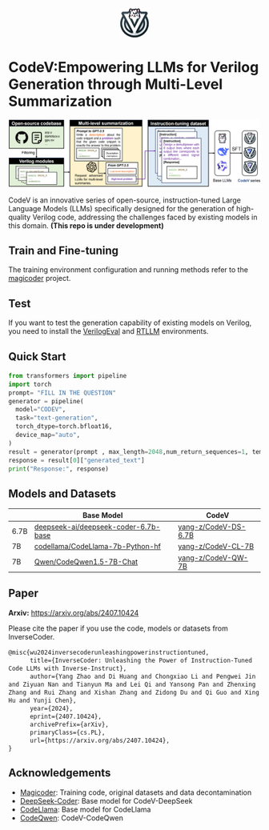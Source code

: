 <div align="center">
  <img src="./assets/logo.png" style="zoom:25%;" /> 
</div>

# CodeV:Empowering LLMs for Verilog Generation through Multi-Level Summarization

<img src="assets/overview.png" style="zoom:50%;" /> 

CodeV is an innovative series of open-source, instruction-tuned Large Language Models (LLMs) specifically designed for the generation of high-quality Verilog code, addressing the challenges faced by existing models in this domain.  **(This repo is under development)** 

## Train and Fine-tuning

The training environment configuration and running methods refer to the [magicoder](https://github.com/ise-uiuc/magicoder) project.

## Test

If you want to test the generation capability of existing models on Verilog, you need to install the [VerilogEval](https://github.com/NVlabs/verilog-eval) and [RTLLM](https://github.com/hkust-zhiyao/rtllm) environments.

## Quick Start

```python
from transformers import pipeline
import torch
prompt= "FILL IN THE QUESTION"
generator = pipeline(
  model="CODEV",
  task="text-generation",
  torch_dtype=torch.bfloat16,
  device_map="auto",
)
result = generator(prompt , max_length=2048,num_return_sequences=1, temperature=0.0)
response = result[0]["generated_text"]
print("Response:", response)
```

## Models and Datasets

|      | Base Model                                                                                          | CodeV                                                               |
| ---- | --------------------------------------------------------------------------------------------------- | ------------------------------------------------------------------- |
| 6.7B | [deepseek-ai/deepseek-coder-6.7b-base](https://huggingface.co/deepseek-ai/deepseek-coder-6.7b-base) | [yang-z/CodeV-DS-6.7B](https://huggingface.co/yang-z/CodeV-DS-6.7B) |
| 7B   | [codellama/CodeLlama-7b-Python-hf](https://huggingface.co/codellama/CodeLlama-7b-Python-hf)         | [yang-z/CodeV-CL-7B](https://huggingface.co/yang-z/CodeV-CL-7B)     |
| 7B   | [Qwen/CodeQwen1.5-7B-Chat](https://huggingface.co/Qwen/CodeQwen1.5-7B-Chat)                         | [yang-z/CodeV-QW-7B](https://huggingface.co/yang-z/CodeV-QW-7B)     |

## Paper

**Arxiv:** <https://arxiv.org/abs/2407.10424>

Please cite the paper if you use the code, models or datasets from InverseCoder.

```
@misc{wu2024inversecoderunleashingpowerinstructiontuned,
      title={InverseCoder: Unleashing the Power of Instruction-Tuned Code LLMs with Inverse-Instruct}, 
      author={Yang Zhao and Di Huang and Chongxiao Li and Pengwei Jin and Ziyuan Nan and Tianyun Ma and Lei Qi and Yansong Pan and Zhenxing Zhang and Rui Zhang and Xishan Zhang and Zidong Du and Qi Guo and Xing Hu and Yunji Chen},
      year={2024},
      eprint={2407.10424},
      archivePrefix={arXiv},
      primaryClass={cs.PL},
      url={https://arxiv.org/abs/2407.10424}, 
}
```

## Acknowledgements

* [Magicoder](https://github.com/ise-uiuc/magicoder): Training code, original datasets and data decontamination
* [DeepSeek-Coder](https://github.com/deepseek-ai/DeepSeek-Coder): Base model for CodeV-DeepSeek
* [CodeLlama](https://ai.meta.com/research/publications/code-llama-open-foundation-models-for-code/): Base model for CodeLlama
* [CodeQwen](https://github.com/QwenLM/CodeQwen1.5): CodeV-CodeQwen 